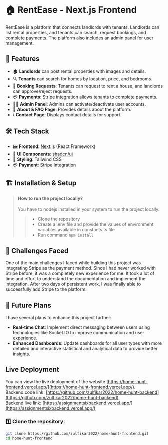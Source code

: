 # 🏠 RentEase - Next.js Frontend

RentEase is a platform that connects landlords with tenants. Landlords can list rental properties, and tenants can search, request bookings, and complete payments. The platform also includes an admin panel for user management.

## 🚀 Features

- 🏠 **Landlords** can post rental properties with images and details.
- 🔍 **Tenants** can search for homes by location, price, and bedrooms.
- 📩 **Booking Requests**: Tenants can request to rent a house, and landlords can approve/reject requests.
- 💳 **Payments**: Stripe integration allows tenants to complete payments.
- 👨‍💼 **Admin Panel**: Admins can activate/deactivate user accounts.
- 📄 **About & FAQ Page**: Provides details about the platform.
- 📞 **Contact Page**: Displays contact details for support.

## 🛠️ Tech Stack

- 🖼️ **Frontend**: [Next.js](https://nextjs.org/) (React Framework)
- 🧩 **UI Components**: [shadcn/ui](https://ui.shadcn.com/)
- 🎨 **Styling**: Tailwind CSS
- 💳 **Payment**: Stripe Integration

## 🏗️ Installation & Setup

> #### How to run the project locally?
>
> You have to nodejs installed in your system to run the project locally.
>
> > - Clone the repository
> > - Create a .env file and provide the values of environment variables available in constants.ts file
> > - Run command `npm install`

## 🤔 Challenges Faced

One of the main challenges I faced while building this project was integrating Stripe as the payment method. Since I had never worked with Stripe before, it was a completely new experience for me. It took a lot of time and effort to understand the documentation and implement the integration. After two days of persistent work, I was finally able to successfully add Stripe to the platform.

## 🔮 Future Plans

I have several plans to enhance this project further:

- **Real-time Chat**: Implement direct messaging between users using technologies like Socket.IO to improve communication and user experience.
- **Enhanced Dashboards**: Update dashboards for all user types with more detailed and interactive statistical and analytical data to provide better insights.

## Live Deployment

You can view the live deployment of the website [https://home-hunt-frontend.vercel.app/](https://home-hunt-frontend.vercel.app/). <br/>
Backend code link: [https://github.com/zulfikar2022/home-hunt-backend](https://github.com/zulfikar2022/home-hunt-backend). <br/>
Backend live link: [https://assignmentsixbackend.vercel.app/](https://assignmentsixbackend.vercel.app/) <br/>

### 1️⃣ Clone the repository:

```sh
git clone https://github.com/zulfikar2022/home-hunt-frontend.git
cd home-hunt-frontend
```
